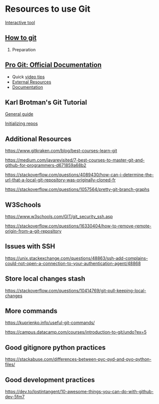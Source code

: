 # Resources to use Git

[Interactive tool](https://learngitbranching.js.org/)

## [How to git](https://githowto.com/setup)

1. Preparation

## [Pro Git: Official Documentation](https://git-scm.com/book/en/v2)

- Quick [video tips](https://git-scm.com/videos)
- [External Resources](https://git-scm.com/doc/ext)
- [Documentation](https://git-scm.com/docs)


## Karl Brotman's Git Tutorial

[General guide](https://kbroman.org/github_tutorial/)

[Initializing repos](https://kbroman.org/github_tutorial/pages/init.html)

## Additional Resources

https://www.gitkraken.com/blog/best-courses-learn-git

https://medium.com/javarevisited/7-best-courses-to-master-git-and-github-for-programmers-d671859a68b2

https://stackoverflow.com/questions/4089430/how-can-i-determine-the-url-that-a-local-git-repository-was-originally-cloned-fr

https://stackoverflow.com/questions/1057564/pretty-git-branch-graphs

## W3Schools

https://www.w3schools.com/GIT/git_security_ssh.asp

https://stackoverflow.com/questions/16330404/how-to-remove-remote-origin-from-a-git-repository

## Issues with SSH
https://unix.stackexchange.com/questions/48863/ssh-add-complains-could-not-open-a-connection-to-your-authentication-agent/48868

## Store local changes stash

https://stackoverflow.com/questions/10414769/git-pull-keeping-local-changes

## More commands

https://kuprienko.info/useful-git-commands/

https://campus.datacamp.com/courses/introduction-to-git/undo?ex=5

## Good gitignore python practices

https://stackabuse.com/differences-between-pyc-pyd-and-pyo-python-files/

## Good development practices

https://dev.to/lostintangent/10-awesome-things-you-can-do-with-github-dev-5fm7
